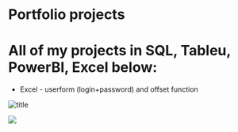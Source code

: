 # Portfolio projects
# All of my projects in SQL, Tableu, PowerBI, Excel below:
* Excel - userform (login+password) and offset function


![](/Portfolio/visuals/excel/userform+offset1.PNG?raw=true "title")

![](https://github.com/Ciachula/Portfolio/visuals/excel/userform+offset1.png)


